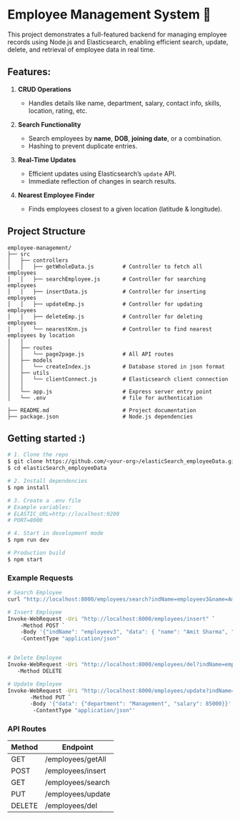 # Employee Management System 🚀
This project demonstrates a full-featured backend for managing employee records using Node.js and Elasticsearch, enabling efficient search, update, delete, and retrieval of employee data in real time.


## Features:
1. **CRUD Operations**
   - Handles details like name, department, salary, contact info, skills, location, rating, etc.

2. **Search Functionality**
   - Search employees by **name**, **DOB**, **joining date**, or a combination.
   - Hashing to prevent duplicate entries.

3. **Real-Time Updates**
   - Efficient updates using Elasticsearch’s `update` API.
   - Immediate reflection of changes in search results.

4. **Nearest Employee Finder**
   - Finds employees closest to a given location (latitude & longitude).
  
## Project Structure

```
employee-management/
├── src
│   ├── controllers
│   │   ├── getWholeData.js         # Controller to fetch all employees
│   │   ├── searchEmployee.js       # Controller for searching employees
│   │   ├── insertData.js           # Controller for inserting employees
│   │   ├── updateEmp.js            # Controller for updating employees
│   │   ├── deleteEmp.js            # Controller for deleting employees
│   │   └── nearestKnn.js           # Controller to find nearest employees by location
│   │
│   ├── routes
│   │   └── page2page.js            # All API routes
│   ├── models
│   │   └── createIndex.js          # Database stored in json format
│   ├── utils
│   │   └── clientConnect.js        # Elasticsearch client connection
│   │
│   └── app.js                      # Express server entry point
│   └── .env                        # file for authentication

├── README.md                       # Project documentation
├── package.json                    # Node.js dependencies 
```
## Getting started :)
```bash
# 1. Clone the repo
$ git clone https://github.com/<your-org>/elasticSearch_employeeData.git
$ cd elasticSearch_employeeData

# 2. Install dependencies
$ npm install

# 3. Create a .env file 
# Example variables:
# ELASTIC_URL=http://localhost:9200
# PORT=8000

# 4. Start in development mode
$ npm run dev

# Production build
$ npm start
```

### Example Requests

```bash
# Search Employee
curl "http://localhost:8000/employees/search?indName=employeev3&name=Amit%20Sharma&dob=1991-08-30&joind=2021-08-15"

# Insert Employee
Invoke-WebRequest -Uri "http://localhost:8000/employees/insert" `
    -Method POST `
    -Body '{"indName": "employeev3", "data": { "name": "Amit Sharma", "dob": "1991-08-30", "joining_date": "2021-08-15", "department": "IT",       "skills": "Node.js, Express.js, Machine Learning", "salary": 65000, "location": { "lat": 28.6139, "lon": 77.2090 } }}' `
    -ContentType "application/json"


# Delete Employee
Invoke-WebRequest -Uri "http://localhost:8000/employees/del?indName=employeev3&name=Sneha%20Iyer&dob=1990-04-19&joind=2020-01-25" `
   -Method DELETE 

# Update Employee
Invoke-WebRequest -Uri "http://localhost:8000/employees/update?indName=employeev3&name=Karan%20Mehta&dob=1987-09-27&joind=2017-07-07" `
       -Method PUT `   
       -Body '{"data": {"department": "Management", "salary": 85000}}' `                                                                                         
        -ContentType "application/json"'

```

### API Routes

| Method | Endpoint           |
|--------|------------------|
| GET    | /employees/getAll |
| POST   | /employees/insert |
| GET    | /employees/search |
| PUT    | /employees/update |
| DELETE | /employees/del    |

